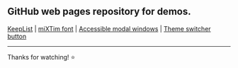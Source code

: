 <h2>GitHub web pages repository for demos.</h2>


[KeepList](https://mixtim.github.io/KeepList/) | [miXTim font](https://mixtim.github.io/mixtim-font/) | [Accessible modal windows](https://mixtim.github.io/accModals/) | [Theme switcher button](miXTim/Theme-switcher-Button/theme-switcher-button.html)
<br><hr>
Thanks for watching! ⭐
